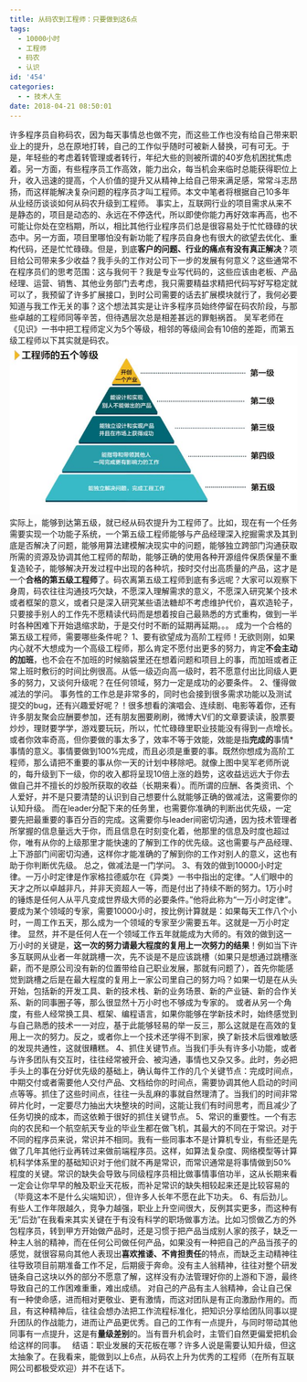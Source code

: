 ```yaml
---
title: 从码农到工程师：只要做到这6点
tags:
  - 10000小时
  - 工程师
  - 码农
  - 认识
id: '454'
categories:
  - - 技术人生
date: 2018-04-21 08:50:01
---
```


许多程序员自称码农，因为每天事情总也做不完，而这些工作也没有给自己带来职业上的提升，总在原地打转，自己的工作似乎随时可被新人替换，可有可无。于是，年轻些的考虑着转管理或者转行，年纪大些的则被所谓的40岁危机困扰焦虑着。另一方面，有些程序员工作高效，能力出众，每当机会来临时总能获得职位上升，收入迅速的提高，个人价值的提升又从精神上给自己带来满足感，常常斗志昂扬，而这样能解决复杂问题的程序员才叫工程师。本文中笔者将根据自己10多年从业经历谈谈如何从码农升级到工程师。 事实上，互联网行业的项目需求从来不是静态的，项目是动态的、永远在不停迭代，所以即使你能力再好效率再高，也不可能让你处在空档期，所以，相比其他行业程序员们总是很容易处于忙忙碌碌的状态中。另一方面，项目里哪怕没有新功能了程序员自身也有很大的欲望去优化、重构代码，还是忙忙碌碌。但是，到底**客户的问题、行业的痛点有没有真正解决**？项目给公司带来多少收益？我手头的工作对公司下一步的发展有何意义？这些通常不在程序员们的思考范围：这与我何干？我是专业写代码的，这些应该由老板、产品经理、运营、销售、其他业务部门去考虑，我只需要精益求精把代码写好写稳定就可以了，我预留了许多扩展接口，到时公司需要的话去扩展模块就行了，我何必要知道与我工作无关的事？这个想法其实是让许多程序员始终停留在码农阶段，与那些卓越的工程师同等辛苦，但待遇层次总是相差甚远的罪魁祸首。 吴军老师在《见识》一书中把工程师定义为5个等级，相邻的等级间会有10倍的差距，而第五级工程师以下其实就是码农。 ![](/2018/04/8a7f9a0f01c0b934decba63aca9098f7-1.jpg) 实际上，能够到达第五级，就已经从码农提升为工程师了。比如，现在有一个任务需要实现一个功能子系统，一个第五级工程师能够与产品经理深入挖掘需求及其到底是否解决了问题，能够用算法建模解决现实中的问题，能够独立跨部门沟通获取所需的资源及协调其他工程师的帮助，能够正确的使用各种开源组件保质保量不重复造轮子，能够解决开发过程中出现的各种坑，按时交付出高质量的产品，这才是一个**合格的第五级工程师**了。码农离第五级工程师到底有多远呢？大家可以观察下身周，码农往往沟通技巧欠缺，不愿深入理解需求的意义，不愿深入研究某个技术或者框架的意义，或者只是深入研究某些语法糖却不考虑维护代价，喜欢造轮子，只要接手别人的工作先不愿精读代码而是想着按自己最熟悉的方式重构，做到一半时各种困难下开始退缩求助，于是交付时不断的延期再延期。。。 成为一个合格的第五级工程师，需要哪些条件呢？ 1、要有欲望成为高阶工程师！无欲则刚，如果内心就不大想成为一个高级工程师，那么肯定不愿付出更多的努力，肯定**不会主动的加班**，也不会在不加班的时候脑袋里还在想着问题和项目上的事，而加班或者正常上班时敷衍的时间比例很高。从低一级迈向高一级时，若不愿意付出比同级人更多的努力，又谈何升级呢？在任何领域，努力一定是成功的必要条件。 2、懂得做减法的学问。 事务性的工作总是非常多的，同时也会接到很多需求功能以及测试提交的bug，还有兴趣爱好呢？！很多想看的演唱会、连续剧、电影等着你，还有许多朋友聚会应酬要参加，还有朋友圈要刷刷，微博大V们的文章要读读，股票要炒炒，理财要学学，游戏要玩玩，所以，忙忙碌碌里职业技能没有得到一点增长。 或者你效率奇高，但你要做的事太多了，效率不等于效能，效能是指**完成的**事情\*事情的意义。事情要做到100%完成，而且必须是重要的事。既然你想成为高阶工程师，那么请把不重要的事从你一天的计划中移除吧。就像上图中吴军老师所说的，每升级到下一级，你的收入都将呈现10倍上涨的趋势，这收益远远大于你去做自己并不擅长的炒股所获取的收益（长期来看）。而所谓的应酬、各类资讯、个人爱好，并不是只要清楚的认识到自己想要什么就能够正确的做减法，这需要你的认知升级。 而在leader分配下来的任务里，也需要你准确的判断出优先级，一定要先把最重要的事百分百的完成。这需要你与leader间密切沟通，因为技术管理者所掌握的信息量远大于你，而且信息在时刻变化着，他那里的信息及时度也超过你，唯有从你的上级那里才能快速的了解到工作的优先级。这也需要与产品经理、上下游部门间密切沟通，这样你才能准确的了解到你的工作对别人的意义，这也有助于你判断优先级。 总之，做减法是一门学问。 3、有效的做到10000小时定律。一万小时定律是作家格拉德威尔在《异类》一书中指出的定律。“人们眼中的天才之所以卓越非凡，并非天资超人一等，而是付出了持续不断的努力。1万小时的锤炼是任何人从平凡变成世界级大师的必要条件。”他将此称为“一万小时定律”。要成为某个领域的专家，需要10000小时，按比例计算就是：如果每天工作八个小时，一周工作五天，那么成为一个领域的专家至少需要五年。这就是一万小时定律。 显然，并不是任何人在一个领域工作五年就能成为大师的。有效的做到这一万小时的关键是，**这一次的努力请最大程度的复用上一次努力的结果**！例如当下许多互联网从业者一年就跳槽一次，先不谈是不是应该跳槽（如果只是想通过跳槽涨薪，而不是原公司没有新的位置带给自己职业发展，那就有问题了），首先你能感觉到跳槽之后是在最大程度的复用上一家公司里自己的努力吗？如果一切是在从头开始，包括新的开发工具、新的技术栈、新的业务场景、新的产业链、新的合作关系、新的同事圈子等，那么很显然十万小时也不够成为专家的。 或者从另一个角度，有些人经常换工具、框架、编程语言，如果你能够在学新技术时，始终感觉到与自己熟悉的技术一一对应，基于此能够轻易的举一反三，那么这就是在高效的复用上一次的努力。反之，或者你上一个技术还学得不到家，换了新技术后很难敏感的发现共通性，这就很糟糕。 4、抓住关键节点。当我们手头有许多小功能，或者与许多团队有交互时，往往经常被开会、被沟通，事情也又杂又多。此时，务必把手头上的事在分好优先级的基础上，确认每件工作的几个关键节点：完成时间点，中期交付或者需要他人交付产品、文档给你的时间点，需要协调其他人启动的时间点等等。抓住了这些时间点，往往一头乱麻的事就自然理清了。当我们的时间非常碎片化时，一定要尽力抽出大块整块的时间，这能让我们有时间思考，而且减少了任务切换的成本，而这依赖于很好的抓住关键节点。 5、常识的重要性。一个有志向的农民和一个航空航天专业的毕业生都在做飞机，其最大的不同在于常识。对于不同的程序员来说，常识并不相同。我有一些同事本不是计算机专业，有些还是先做了几年其他行业再转过来做前端程序员。这样，如算法复杂度、网络模型等计算机科学体系里的基础知识对于他们就不再是常识，而常识通常是将事情做到50%程度的关键。常识的缺失会导致与同级程序员相比做事情事倍功半，这从长期来看一定会让你早早的触及职业天花板，而补足常识的缺失相较起来还是比较容易的（毕竟这本不是什么尖端知识），但许多人长年不愿在此下功夫。 6、有后劲儿。有些人工作年限越久，竞争力越强，职业上升空间很大，反例其实更多，而这种有无“后劲”在我看来其实关键在于有没有科学的职场做事方法。比如习惯做乙方的外包程序员，转到甲方开始做产品时，还是习惯于把产品当成别人家的孩子，缺乏一种主人翁的精神，而在任何公司做任何产品，如果没有一种把自己的产品当孩子的感觉，就很容易向其他人表现出**喜欢推诿、不肯担责任**的特点，而缺乏主动精神往往导致项目前期准备工作不足，后期疲于奔命。没有主人翁精神，往往对整个研发链条自己这块以外的部分不愿意了解，这样没有办法管理好你的上游和下游，最终导致自己的工作困难重重，难出成绩。 对自己的产品有主人翁精神，会让自己保有一种使命感，进而相对更敬业、更有激情，而这对团队是有正向激励作用的。而且，有这种精神后，往往会想办法把工作流程标准化，把知识分享给团队同事以提升团队的作战能力，进而让产品更优秀。自己的工作有一点提升，与同时带动其他同事有一点提升，这是有**量级差别**的。当有晋升机会时，主管们自然更偏爱把机会给这样的同事。   结语：职业发展的天花板在哪？许多人说是需要认知升级，但这太抽象了。在我看来，能做到以上6点，从码农上升为优秀的工程师（在所有互联网公司都极受欢迎）并不在话下。